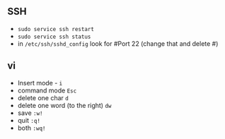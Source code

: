 
## SSH
- `sudo service ssh restart`
- `sudo service ssh status`
- in `/etc/ssh/sshd_config` look for #Port 22 (change that and delete #)

## vi
- Insert mode - `i`
- command mode `Esc`
- delete one char `d`
- delete one word (to the right) `dw`
- save `:w!`
- quit `:q!`
- both `:wq!`

